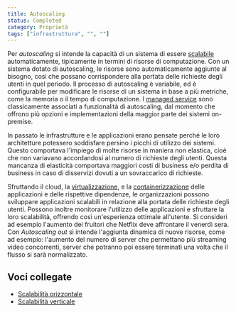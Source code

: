 ```yaml
---
title: Autoscaling
status: Completed
category: Proprietà
tags: ["infrastruttura", "", ""]
---
```


Per *autoscaling* si intende la capacità di un sistema di essere [scalabile](/it/scalability/) automaticamente, tipicamente in termini di risorse di computazione. 
Con un sistema dotato di autoscaling, le risorse sono automaticamente aggiunte al bisogno, così che possano corrispondere alla portata delle richieste degli utenti in quel periodo. 
Il processo di autoscaling è variabile, ed è configurabile per modificare le risorse di un sistema in base a più metriche, come la memoria o il tempo di computazione.
I [managed service](/it/managed-service/) sono classicamente associati a funzionalità di autoscaling, dal momento che offrono più opzioni e implementazioni della maggior parte dei sistemi on-premise.

In passato le infrastrutture e le applicazioni erano pensate perché le loro architetture potessero soddisfare persino i picchi di utilizzo dei sistemi. Questo comportava l'impiego di molte risorse in maniera non elastica, cioè che non variavano accordandosi al numero di richieste degli utenti.
Questa mancanza di elasticità comportava maggiori costi di business e/o perdita di business in caso di disservizi dovuti a un sovraccarico di richieste.

Sfruttando il cloud, la [virtualizzazione](/it/virtualization/), e la [containerizzazione](/it/containerization/) delle applicazioni e delle rispettive dipendenze, 
le organizzazioni possono sviluppare applicazioni scalabili in relazione alla portata delle richieste degli utenti.
Possono inoltre monitorare l'utilizzo delle applicazioni e sfruttare la loro scalabilità, offrendo così un'esperienza ottimale all'utente. Si consideri ad esempio l'aumento dei fruitori che Netflix deve affrontare il venerdì sera. 
Con *Autoscaling out* si intende l'aggiunta dinamica di nuove risorse, come ad esempio: l'aumento del numero di server che permettano più streaming video concorrenti, server che potranno poi essere terminati una volta che il flusso si sarà normalizzato.

## Voci collegate

* [Scalabilità orizzontale](/it/horizontal-scaling/)
* [Scalabilità verticale](/it/vertical-scaling/)
